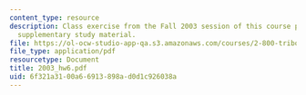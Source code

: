 ```yaml
---
content_type: resource
description: Class exercise from the Fall 2003 session of this course provided as
  supplementary study material.
file: https://ol-ocw-studio-app-qa.s3.amazonaws.com/courses/2-800-tribology-fall-2004/6f321a3100a66913898ad0d1c926038a_2003_hw6.pdf
file_type: application/pdf
resourcetype: Document
title: 2003_hw6.pdf
uid: 6f321a31-00a6-6913-898a-d0d1c926038a
---
```

